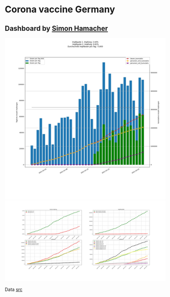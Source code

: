 # Corona vaccine Germany 
## Dashboard by [Simon Hamacher](www.shamacher.eu)
<img src="Impfungen-Corona-01.jpg" alt="Corona-1" title="optionaler Titel" />
<img src="Impfungen-Corona-02.jpg" alt="Corona-1" title="optionaler Titel" />


Data [src](https://impfdashboard.de/)
